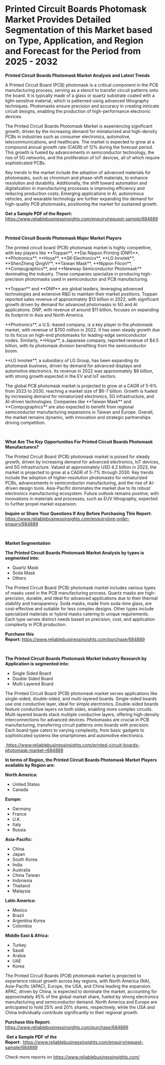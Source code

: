 <p><h1>Printed Circuit Boards Photomask Market Provides Detailed Segmentation of this Market based on Type, Application, and Region and Forecast for the Period from 2025 - 2032</h1></p><p><strong>Printed Circuit Boards Photomask Market Analysis and Latest Trends</strong></p>
<p><p>A Printed Circuit Board (PCB) photomask is a critical component in the PCB manufacturing process, serving as a stencil to transfer circuit patterns onto the board. It is typically made of a glass or quartz substrate coated with a light-sensitive material, which is patterned using advanced lithography techniques. Photomasks ensure precision and accuracy in creating intricate circuit designs, enabling the production of high-performance electronic devices.</p><p>The Printed Circuit Boards Photomask Market is experiencing significant growth, driven by the increasing demand for miniaturized and high-density PCBs in industries such as consumer electronics, automotive, telecommunications, and healthcare. The market is expected to grow at a compound annual growth rate (CAGR) of 12% during the forecast period. This growth is fueled by advancements in semiconductor technology, the rise of 5G networks, and the proliferation of IoT devices, all of which require sophisticated PCBs.</p><p>Key trends in the market include the adoption of advanced materials for photomasks, such as chromium and phase-shift materials, to enhance resolution and durability. Additionally, the shift toward automation and digitalization in manufacturing processes is improving efficiency and reducing production costs. Emerging applications in AI, autonomous vehicles, and wearable technology are further expanding the demand for high-quality PCB photomasks, positioning the market for sustained growth.</p></p>
<p><strong>Get a Sample PDF of the Report:&nbsp;</strong> <a href="https://www.reliablebusinessinsights.com/enquiry/request-sample/684889?utm_campaign=1950&utm_medium=2&utm_source=Github&utm_content=ia&utm_term=20012025&utm_id=printed-circuit-boards-photomask">https://www.reliablebusinessinsights.com/enquiry/request-sample/684889</a></p>
<p>&nbsp;</p>
<p><strong>Printed Circuit Boards Photomask Major Market Players</strong></p>
<p><p>The printed circuit board (PCB) photomask market is highly competitive, with key players like **Toppan**, **Dai Nippon Printing (DNP)**, **Photronics**, **Hoya**, **SK-Electronics**, **LG Innotek**, **ShenZheng QingVi**, **Taiwan Mask**, **Nippon Filcon**, **Compugraphics**, and **Newway Semiconductor Photomask** dominating the industry. These companies specialize in producing high-precision photomasks used in semiconductor and PCB manufacturing.</p><p>**Toppan** and **DNP** are global leaders, leveraging advanced technologies and extensive R&D to maintain their market positions. Toppan reported sales revenue of approximately $13 billion in 2022, with significant growth driven by demand for advanced photomasks in 5G and AI applications. DNP, with revenue of around $11 billion, focuses on expanding its footprint in Asia and North America.</p><p>**Photronics**, a U.S.-based company, is a key player in the photomask market, with revenue of $700 million in 2022. It has seen steady growth due to its focus on high-end photomasks for leading-edge semiconductor nodes. Similarly, **Hoya**, a Japanese company, reported revenue of $4.5 billion, with its photomask division benefiting from the semiconductor boom.</p><p>**LG Innotek**, a subsidiary of LG Group, has been expanding its photomask business, driven by demand for advanced displays and automotive electronics. Its revenue in 2022 was approximately $8 billion, with strong growth expected in the EV and IoT sectors.</p><p>The global PCB photomask market is projected to grow at a CAGR of 5-6% from 2023 to 2030, reaching a market size of $6-7 billion. Growth is fueled by increasing demand for miniaturized electronics, 5G infrastructure, and AI-driven technologies. Companies like **Taiwan Mask** and **Compugraphics** are also expected to benefit from regional semiconductor manufacturing expansions in Taiwan and Europe. Overall, the market remains dynamic, with innovation and strategic partnerships driving competition.</p></p>
<p>&nbsp;</p>
<p><strong>What Are The Key Opportunities For Printed Circuit Boards Photomask Manufacturers?</strong></p>
<p><p>The Printed Circuit Board (PCB) photomask market is poised for steady growth, driven by increasing demand for advanced electronics, IoT devices, and 5G infrastructure. Valued at approximately USD 4.2 billion in 2023, the market is projected to grow at a CAGR of 5-7% through 2030. Key trends include the adoption of higher-resolution photomasks for miniaturized PCBs, advancements in semiconductor manufacturing, and the rise of AI-driven design tools. Asia-Pacific dominates the market due to its robust electronics manufacturing ecosystem. Future outlook remains positive, with innovations in materials and processes, such as EUV lithography, expected to further propel market expansion.</p></p>
<p><strong>Inquire or Share Your Questions If Any Before Purchasing This Report:</strong> <a href="https://www.reliablebusinessinsights.com/enquiry/pre-order-enquiry/684889?utm_campaign=1950&utm_medium=2&utm_source=Github&utm_content=ia&utm_term=20012025&utm_id=printed-circuit-boards-photomask">https://www.reliablebusinessinsights.com/enquiry/pre-order-enquiry/684889</a></p>
<p>&nbsp;</p>
<p><strong>Market Segmentation</strong></p>
<p><strong>The Printed Circuit Boards Photomask Market Analysis by types is segmented into:</strong></p>
<p><ul><li>Quartz Mask</li><li>Soda Mask</li><li>Others</li></ul></p>
<p><p>The Printed Circuit Board (PCB) photomask market includes various types of masks used in the PCB manufacturing process. Quartz masks are high-precision, durable, and ideal for advanced applications due to their thermal stability and transparency. Soda masks, made from soda-lime glass, are cost-effective and suitable for less complex designs. Other types include specialized materials or hybrid masks catering to unique requirements. Each type serves distinct needs based on precision, cost, and application complexity in PCB production.</p></p>
<p><strong>Purchase this Report:&nbsp;</strong><a href="https://www.reliablebusinessinsights.com/purchase/684889?utm_campaign=1950&utm_medium=2&utm_source=Github&utm_content=ia&utm_term=20012025&utm_id=printed-circuit-boards-photomask">https://www.reliablebusinessinsights.com/purchase/684889</a></p>
<p>&nbsp;</p>
<p><strong>The Printed Circuit Boards Photomask Market Industry Research by Application is segmented into:</strong></p>
<p><ul><li>Single Sided Board</li><li>Double Sided Board</li><li>Multi Layered Board</li></ul></p>
<p><p>The Printed Circuit Board (PCB) photomask market serves applications like single-sided, double-sided, and multi-layered boards. Single-sided boards use one conductive layer, ideal for simple electronics. Double-sided boards feature conductive layers on both sides, enabling more complex circuits. Multi-layered boards stack multiple conductive layers, offering high-density interconnections for advanced devices. Photomasks are crucial in PCB manufacturing, transferring circuit patterns onto boards with precision. Each board type caters to varying complexity, from basic gadgets to sophisticated systems like smartphones and automotive electronics.</p></p>
<p><a href="https://www.reliablebusinessinsights.com/printed-circuit-boards-photomask-market-r684889?utm_campaign=1950&utm_medium=2&utm_source=Github&utm_content=ia&utm_term=20012025&utm_id=printed-circuit-boards-photomask">&nbsp;https://www.reliablebusinessinsights.com/printed-circuit-boards-photomask-market-r684889</a></p>
<p><strong>In terms of Region, the Printed Circuit Boards Photomask Market Players available by Region are:</strong></p>
<p>
    <p> <strong> North America: </strong>
        <ul>
            <li>United States</li>
            <li>Canada</li>
        </ul>
        </p> 
    <p> <strong> Europe: </strong>
        <ul>
            <li>Germany</li>
            <li>France</li>
            <li>U.K.</li>
            <li>Italy</li>
            <li>Russia</li>
        </ul>
        </p> 
    <p> <strong> Asia-Pacific: </strong>
        <ul>
            <li>China</li>
            <li>Japan</li>
            <li>South Korea</li>
            <li>India</li>
            <li>Australia</li>
            <li>China Taiwan</li>
            <li>Indonesia</li>
            <li>Thailand</li>
            <li>Malaysia</li>
        </ul>
        </p> 
    <p> <strong> Latin America: </strong>
        <ul>
            <li>Mexico</li>
            <li>Brazil</li>
            <li>Argentina Korea</li>
            <li>Colombia</li>
        </ul>
        </p> 
    <p> <strong> Middle East & Africa: </strong>
        <ul>
            <li>Turkey</li>
            <li>Saudi</li>
            <li>Arabia</li>
            <li>UAE</li>
            <li>Korea</li>
        </ul>
    </p>
    </p>
<p><p>The Printed Circuit Boards (PCB) photomask market is projected to experience robust growth across key regions, with North America (NA), Asia-Pacific (APAC), Europe, the USA, and China leading the expansion. APAC, driven by China, is expected to dominate the market, accounting for approximately 45% of the global market share, fueled by strong electronics manufacturing and semiconductor demand. North America and Europe are anticipated to hold 25% and 20% shares, respectively, while the USA and China individually contribute significantly to their regional growth.</p></p>
<p><strong>Purchase this Report: </strong><a href="https://www.reliablebusinessinsights.com/purchase/684889?utm_campaign=1950&utm_medium=2&utm_source=Github&utm_content=ia&utm_term=20012025&utm_id=printed-circuit-boards-photomask">https://www.reliablebusinessinsights.com/purchase/684889</a></p>
<p>&nbsp;<strong>Get a Sample PDF of the Report:&nbsp;&nbsp;</strong><a href="https://www.reliablebusinessinsights.com/enquiry/request-sample/684889?utm_campaign=1950&utm_medium=2&utm_source=Github&utm_content=ia&utm_term=20012025&utm_id=printed-circuit-boards-photomask">https://www.reliablebusinessinsights.com/enquiry/request-sample/684889</a></p>
<p><strong></strong></p>
<p>Check more reports on <a href="https://www.reliablebusinessinsights.com/?utm_campaign=1950&utm_medium=2&utm_source=Github&utm_content=ia&utm_term=20012025&utm_id=printed-circuit-boards-photomask">https://www.reliablebusinessinsights.com/</a></p>